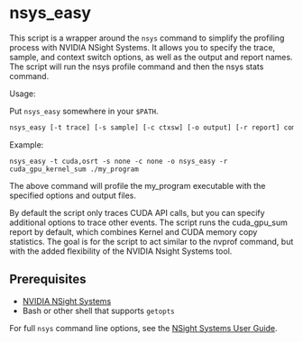 # nsys_easy

This script is a wrapper around the `nsys` command to simplify the profiling process with NVIDIA NSight Systems.
It allows you to specify the trace, sample, and context switch options, as well as the output and report names.
The script will run the nsys profile command and then the nsys stats command.

Usage: 

Put `nsys_easy` somewhere in your `$PATH`.

```bash
nsys_easy [-t trace] [-s sample] [-c ctxsw] [-o output] [-r report] command
```

Example: 

```
nsys_easy -t cuda,osrt -s none -c none -o nsys_easy -r cuda_gpu_kernel_sum ./my_program
```

The above command will profile the my_program executable with the specified options and output files.

By default the script only traces CUDA API calls, but you can specify additional options to trace other events.
The script runs the cuda_gpu_sum report by default, which combines Kernel and CUDA memory copy statistics.
The goal is for the script to act similar to the nvprof command, but with the added flexibility of the NVIDIA Nsight Systems tool.

## Prerequisites

 - [NVIDIA NSight Systems](https://developer.nvidia.com/nsight-systems)
 - Bash or other shell that supports `getopts`

For full `nsys` command line options, see the [NSight Systems User Guide](https://docs.nvidia.com/nsight-systems/UserGuide/index.html).

